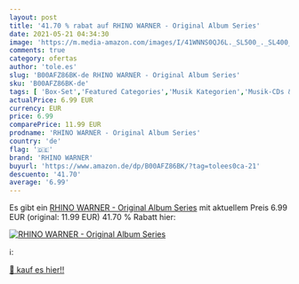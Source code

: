 ```yaml
---
layout: post
title: '41.70 % rabat auf RHINO WARNER - Original Album Series'
date: 2021-05-21 04:34:30
image: 'https://m.media-amazon.com/images/I/41WNNS0QJ6L._SL500_._SL400_.jpg'
comments: true
category: ofertas
author: 'tole.es'
slug: 'B00AFZ86BK-de RHINO WARNER - Original Album Series'
sku: 'B00AFZ86BK-de'
tags: [ 'Box-Set','Featured Categories','Musik Kategorien','Musik-CDs & Vinyl','Rock','rhino warner', ]
actualPrice: 6.99 EUR
currency: EUR
price: 6.99
comparePrice: 11.99 EUR
prodname: 'RHINO WARNER - Original Album Series'
country: 'de'
flag: '🇩🇪'
brand: 'RHINO WARNER'
buyurl: 'https://www.amazon.de/dp/B00AFZ86BK/?tag=tolees0ca-21'
descuento: '41.70'
average: '6.99'
---
```


Es gibt ein [RHINO WARNER - Original Album Series](https://www.amazon.de/dp/B00AFZ86BK/?tag=tolees0ca-21) mit aktuellem Preis 6.99 EUR (original: 11.99 EUR) 41.70 % Rabatt hier:

[![RHINO WARNER - Original Album Series](https://m.media-amazon.com/images/I/41WNNS0QJ6L._SL500_._SL400_.jpg)](https://www.amazon.de/dp/B00AFZ86BK/?tag=tolees0ca-21)

ℹ️:


[🛒 kauf es hier!!](https://www.amazon.de/dp/B00AFZ86BK/?tag=tolees0ca-21)
